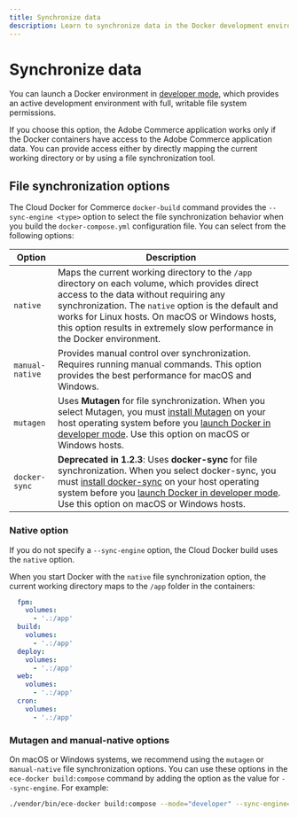 ```yaml
---
title: Synchronize data
description: Learn to synchronize data in the Docker development environment.
---
```


# Synchronize data

You can launch a Docker environment in [developer mode](../deploy/developer-mode.md), which provides an active development environment with full, writable file system permissions.

If you choose this option, the Adobe Commerce application works only if the Docker containers have access to the Adobe Commerce application data. You can provide access either by directly mapping the current working directory or by using a file synchronization tool.

## File synchronization options

The Cloud Docker for Commerce `docker-build` command provides the `--sync-engine <type>` option to select the file synchronization behavior when you build the `docker-compose.yml` configuration file. You can select from the following options:

| Option          | Description         |
| --------------- | ------------------- |
| `native`        | Maps the current working directory to the `/app` directory on each volume, which provides direct access to the data without requiring any synchronization. The `native` option is the default and works for Linux hosts. On macOS or Windows hosts, this option results in extremely slow performance in the Docker environment. |
| `manual-native` | Provides manual control over synchronization. Requires running manual commands. This option provides the best performance for macOS and Windows. |
| `mutagen`       | Uses **Mutagen** for file synchronization. When you select Mutagen, you must [install Mutagen](https://mutagen.io/documentation/introduction/installation) on your host operating system before you [launch Docker in developer mode](../deploy/developer-mode.md). Use this option on macOS or Windows hosts. |
| `docker-sync`   | **Deprecated in 1.2.3**: Uses **docker-sync** for file synchronization. When you select docker-sync, you must [install docker-sync](https://docker-sync.readthedocs.io/en/latest/#) on your host operating system before you [launch Docker in developer mode](../deploy/developer-mode.md). Use this option on macOS or Windows hosts. |

### Native option

If you do not specify a `--sync-engine` option, the Cloud Docker build uses the `native` option.

When you start Docker with the `native` file synchronization option, the current working directory maps to the `/app` folder in the containers:

```yaml
  fpm:
    volumes:
      - '.:/app'
  build:
    volumes:
      - '.:/app'
  deploy:
    volumes:
      - '.:/app'
  web:
    volumes:
      - '.:/app'
  cron:
    volumes:
      - '.:/app'
```

### Mutagen and manual-native options

On macOS or Windows systems, we recommend using the `mutagen` or `manual-native` file synchronization options. You can use these options in the `ece-docker build:compose` command by adding the option as the value for `--sync-engine`. For example:

```bash
./vendor/bin/ece-docker build:compose --mode="developer" --sync-engine="mutagen"
```
